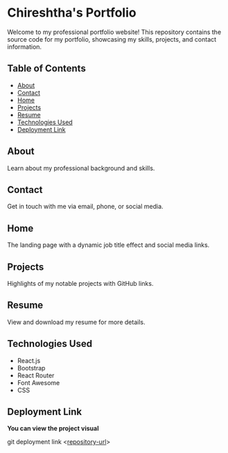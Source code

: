 # Chireshtha's Portfolio

Welcome to my professional portfolio website! This repository contains the source code for my portfolio, showcasing my skills, projects, and contact information.

## Table of Contents

- [About](#about)
- [Contact](#contact)
- [Home](#home)
- [Projects](#projects)
- [Resume](#resume)
- [Technologies Used](#technologies-used)
- [Deployment Link](#deployment-link)

## About

Learn about my professional background and skills.

## Contact

Get in touch with me via email, phone, or social media.

## Home

The landing page with a dynamic job title effect and social media links.

## Projects

Highlights of my notable projects with GitHub links.

## Resume

View and download my resume for more details.

## Technologies Used

- React.js
- Bootstrap
- React Router
- Font Awesome
- CSS

## Deployment Link

**You can view the project visual**

git deployment link <[repository-url]( https://chireshtha.github.io/Portfolio/ )>  
